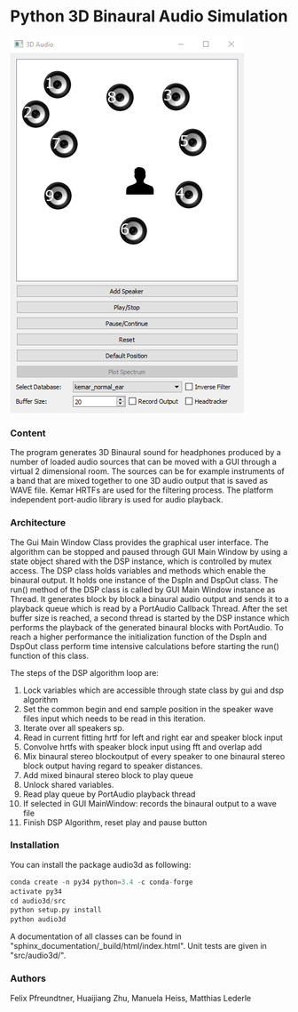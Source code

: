 # Python 3D Binaural Audio Simulation
![image_setup](images/audio3d.png?raw=true)

### Content
The program generates 3D Binaural sound for headphones produced by a number of loaded audio sources that can be moved with a GUI through a virtual 2 dimensional room. The sources can be for example instruments of a band that are mixed together to one 3D audio output that is saved as WAVE file. Kemar HRTFs are used for the filtering process. The platform independent port-audio library is used for audio playback.

### Architecture
The Gui Main Window Class provides the graphical user interface. The algorithm can be stopped and paused through GUI Main Window by using a state object shared with the DSP instance, which is controlled by mutex access. The DSP class holds variables and methods which enable the binaural output. It holds one instance of the DspIn and DspOut class. The run() method of the DSP class is called by GUI Main Window instance as Thread. It generates block by block a binaural audio output and sends it to a playback queue which is read by a PortAudio Callback Thread. After the set buffer size is reached, a second thread is started by the DSP instance which performs the playback of the generated binaural blocks with PortAudio. To reach a higher performance the initialization function of the DspIn and DspOut class perform time intensive calculations before starting the run() function of this class. 

The steps of the DSP algorithm loop are:
1. Lock variables which are accessible through state class by gui and dsp algorithm
2. Set the common begin and end sample position in the speaker wave files input which needs to be read in this iteration.
3. Iterate over all speakers sp.
4. Read in current fitting hrtf for left and right ear and speaker block input
5. Convolve hrtfs with speaker block input using fft and overlap add
6. Mix binaural stereo blockoutput of every speaker to one binaural stereo block output having regard to speaker distances.
7. Add mixed binaural stereo block to play queue
8. Unlock shared variables.
9. Read play queue by PortAudio playback thread
10. If selected in GUI MainWindow: records the binaural output to a wave file
11. Finish DSP Algorithm, reset play and pause button

### Installation
You can install the package audio3d as following:

```python
conda create -n py34 python=3.4 -c conda-forge
activate py34
cd audio3d/src
python setup.py install
python audio3d
```

A documentation of all classes can be found in "sphinx_documentation/_build/html/index.html". Unit tests are given in "src/audio3d/".

### Authors
Felix Pfreundtner, Huaijiang Zhu, Manuela Heiss, Matthias Lederle
